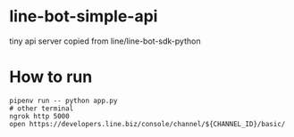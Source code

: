 # line-bot-simple-api
tiny api server copied from line/line-bot-sdk-python


# How to run

```
pipenv run -- python app.py
# other terminal
ngrok http 5000
open https://developers.line.biz/console/channel/${CHANNEL_ID}/basic/
```
